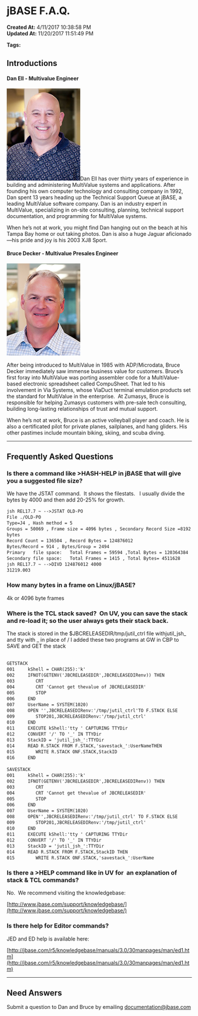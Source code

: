 # jBASE F.A.Q.

**Created At:** 4/11/2017 10:38:58 PM  
**Updated At:** 11/20/2017 11:51:49 PM  

**Tags:**
<badge text='faq' vertical='middle' />

## Introductions

#### Dan Ell - Multivalue Engineer

![](./dane-1.jpg)Dan Ell has over thirty years of experience in building and administering MultiValue systems and applications. After founding his own computer technology and consulting company in 1992, Dan spent 13 years heading up the Technical Support Queue at jBASE, a leading MultiValue software company. Dan is an industry expert in MultiValue, specializing in on-site consulting, planning, technical support documentation, and programming for MultiValue systems.

When he’s not at work, you might find Dan hanging out on the beach at his Tampa Bay home or out taking photos. Dan is also a huge Jaguar aficionado—his pride and joy is his 2003 XJ8 Sport.

#### Bruce Decker - Multivalue Presales Engineer

![](./bruced.jpg)

After being introduced to MultiValue in 1985 with ADP/Microdata, Bruce Decker immediately saw immense business value for customers. Bruce’s first foray into MultiValue was porting assembler code for a MultiValue-based electronic spreadsheet called CompuSheet. That led to his involvement in Via Systems, whose ViaDuct terminal emulation products set the standard for MultiValue in the enterprise.  At Zumasys, Bruce is responsible for helping Zumasys customers with pre-sale tech consulting, building long-lasting relationships of trust and mutual support.

When he’s not at work, Bruce is an active volleyball player and coach. He is also a certificated pilot for private planes, sailplanes, and hang gliders. His other pastimes include mountain biking, skiing, and scuba diving.

* * *

## Frequently Asked Questions

### Is there a command like &gt;HASH-HELP in jBASE that will give you a suggested file size?

We have the JSTAT command.  It shows the filestats.   I usually divide the bytes by 4000 and then add 20-25% for growth.

```
jsh REL17.7 ~ -->JSTAT OLD-PO
File ./OLD-PO
Type=J4 , Hash method = 5
Groups = 50069 , Frame size = 4096 bytes , Secondary Record Size =8192 bytes
Record Count = 136504 , Record Bytes = 124876012
Bytes/Record = 914 , Bytes/Group = 2494
Primary   file space:   Total Frames = 59594 ,Total Bytes = 120364384
Secondary file space:   Total Frames = 1415 , Total Bytes= 4511628
jsh REL17.7 ~ -->DIVD 124876012 4000
31219.003
```



### How many bytes in a frame on Linux/jBASE?

4k or 4096 byte frames



### Where is the TCL stack saved?  On UV, you can save the stack and re-load it; so the user always gets their stack back.

The stack is stored in the $JBCRELEASEDIR/tmp/jutil\_ctrl file withjutil\_jsh\_ and tty with \_ in place of /
I added these two programs at GW in CBP to SAVE and GET the stack

```

GETSTACK
001     kShell = CHAR(255):'k'
002     IFNOT(GETENV('JBCRELEASEDIR',JBCRELEASEDIRenv)) THEN
003        CRT
004        CRT 'Cannot get thevalue of JBCRELEASEDIR'
005        STOP
006     END
007     UserName = SYSTEM(1020)
008     OPEN '',JBCRELEASEDIRenv:'/tmp/jutil_ctrl'TO F.STACK ELSE
009        STOP201,JBCRELEASEDIRenv:'/tmp/jutil_ctrl'
010     END
011     EXECUTE kShell:'tty ' CAPTURING TTYDir
012     CONVERT '/' TO '_' IN TTYDir
013     StackID = 'jutil_jsh_':TTYDir
014     READ R.STACK FROM F.STACK,'savestack_':UserNameTHEN
015        WRITE R.STACK ONF.STACK,StackID
016     END
 
SAVESTACK
001     kShell = CHAR(255):'k'
002     IFNOT(GETENV('JBCRELEASEDIR',JBCRELEASEDIRenv)) THEN
003        CRT
004        CRT 'Cannot get thevalue of JBCRELEASEDIR'
005        STOP
006     END
007     UserName = SYSTEM(1020)
008     OPEN'',JBCRELEASEDIRenv:'/tmp/jutil_ctrl' TO F.STACK ELSE
009        STOP201,JBCRELEASEDIRenv:'/tmp/jutil_ctrl'
010     END
011     EXECUTE kShell:'tty ' CAPTURING TTYDir
012     CONVERT '/' TO '_' IN TTYDir
013     StackID = 'jutil_jsh_':TTYDir
014     READ R.STACK FROM F.STACK,StackID THEN
015        WRITE R.STACK ONF.STACK,'savestack_':UserName
```



### Is there a &gt;HELP command like in UV for  an explanation of stack & TCL commands?

No.  We recommend visiting the knowledgebase:

[http://www.jbase.com/support/knowledgebase/](http://www.jbase.com/support/knowledgebase/)



### Is there help for Editor commands?

JED and ED help is available here:

[http://jbase.com/r5/knowledgebase/manuals/3.0/30manpages/man/ed1.htm](http://jbase.com/r5/knowledgebase/manuals/3.0/30manpages/man/ed1.htm)



* * *

## Need Answers

Submit a question to Dan and Bruce by emailing [documentation@jbase.com](mailto:documentation@jbase.com)
